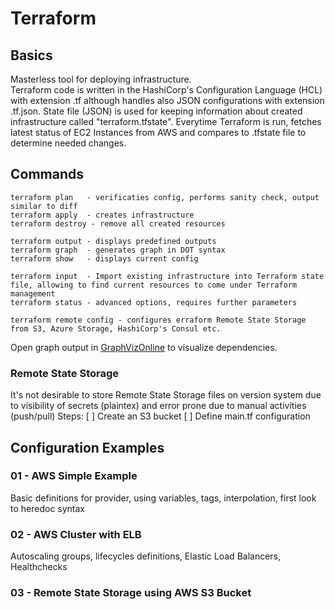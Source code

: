 # Terraform 
## Basics
Masterless tool for deploying infrastructure. <br>
Terraform code is written in the HashiCorp's Configuration Language (HCL) with extension .tf although handles also JSON configurations with extension .tf.json. 
State file (JSON) is used for keeping information about created infrastructure called "terraform.tfstate". Everytime Terraform is run, fetches latest status of EC2 Instances from AWS and compares to .tfstate file to determine needed changes.
 


## Commands
```
terraform plan   - verificaties config, performs sanity check, output similar to diff
terraform apply  - creates infrastructure
terraform destroy - remove all created resources

terraform output - displays predefined outputs
terraform graph  - generates graph in DOT syntax 
terraform show   - displays current config

terraform input  - Import existing infrastructure into Terraform state file, allowing to find current resources to come under Terraform management 
terraform status - advanced options, requires further parameters

terraform remote config - configures erraform Remote State Storage from S3, Azure Storage, HashiCorp's Consul etc.
```
Open graph output in [GraphVizOnline](http://dreampuf.github.io/GraphvizOnline/) to visualize dependencies.

### Remote State Storage
It's not desirable to store Remote State Storage files on version system due to visibility of secrets (plaintex) and error prone due to manual activities (push/pull)
Steps:
[ ] Create an S3 bucket
[ ] Define main.tf configuration 

## Configuration Examples
### 01 - AWS Simple Example
Basic definitions for provider, using variables, tags, interpolation, first look to heredoc syntax
  
### 02 - AWS Cluster with ELB
Autoscaling groups, lifecycles definitions, Elastic Load Balancers, Healthchecks

### 03 - Remote State Storage using AWS S3 Bucket


